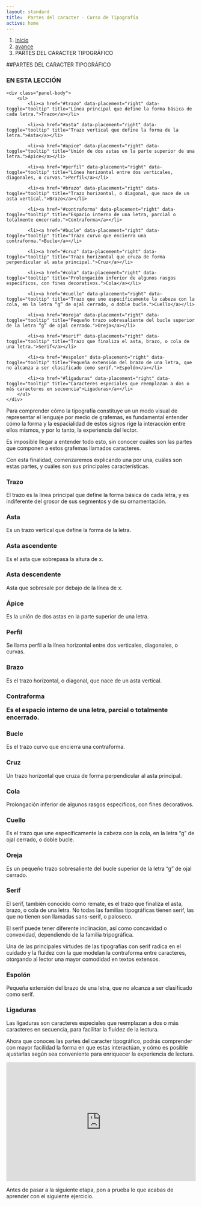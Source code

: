 ```yaml
---
layout: standard
title:  Partes del caracter - Curso de Tipografía
active: home
---
```



<ol class="breadcrumb">
	<li><a href="{{ site.baseurl }}/">Inicio</a></li>
	<li><a href="{{ site.baseurl }}/pags/sesion">avance</a></li>
	<li class="active">PARTES DEL CARACTER TIPOGRÁFICO</li>
</ol>

##PARTES DEL CARACTER TIPOGRÁFICO

<div class="panel panel-primary panel-index">
	<div class="panel-heading">
		<h3 class="panel-title">EN ESTA LECCIÓN</h3>
	</div>

	<div class="panel-body">
		<ul>
			<li><a href="#trazo" data-placement="right" data-toggle="tooltip" title="Línea principal que define la forma básica de cada letra.">Trazo</a></li>

			<li><a href="#asta" data-placement="right" data-toggle="tooltip" title="Trazo vertical que define la forma de la letra.">Asta</a></li>

			<li><a href="#apice" data-placement="right" data-toggle="tooltip" title="Unión de dos astas en la parte superior de una letra.">Ápice</a></li>

			<li><a href="#perfil" data-placement="right" data-toggle="tooltip" title="Línea horizontal entre dos verticales, diagonales, o curvas.">Perfil</a></li>

			<li><a href="#brazo" data-placement="right" data-toggle="tooltip" title="Trazo horizontal, o diagonal, que nace de un asta vertical.">Brazo</a></li>

			<li><a href="#contraforma" data-placement="right" data-toggle="tooltip" title="Espacio interno de una letra, parcial o totalmente encerrado.">Contraforma</a></li>

			<li><a href="#bucle" data-placement="right" data-toggle="tooltip" title="Trazo curvo que encierra una contraforma.">Bucle</a></li>

			<li><a href="#cruz" data-placement="right" data-toggle="tooltip" title="Trazo horizontal que cruza de forma perpendicular al asta principal.">Cruz</a></li>

			<li><a href="#cola" data-placement="right" data-toggle="tooltip" title="Prolongación inferior de algunos rasgos específicos, con fines decorativos.">Cola</a></li>

			<li><a href="#cuello" data-placement="right" data-toggle="tooltip" title="Trazo que une específicamente la cabeza con la cola, en la letra “g” de ojal cerrado, o doble bucle.">Cuello</a></li>

			<li><a href="#oreja" data-placement="right" data-toggle="tooltip" title="Pequeño trazo sobresaliente del bucle superior de la letra “g” de ojal cerrado.">Oreja</a></li>

			<li><a href="#serif" data-placement="right" data-toggle="tooltip" title="Trazo que finaliza el asta, brazo, o cola de una letra.">Serif</a></li>

			<li><a href="#espolon" data-placement="right" data-toggle="tooltip" title="Pequeña extensión del brazo de una letra, que no alcanza a ser clasificado como serif.">Espolón</a></li>

			<li><a href="#ligaduras" data-placement="right" data-toggle="tooltip" title="Caracteres especiales que reemplazan a dos o más caracteres en secuencia">Ligaduras</a></li>
		</ul>
	</div>
</div>

Para comprender cómo la tipografía constituye un un modo visual de representar el lenguaje por medio de grafemas, es fundamental entender cómo la forma y la espacialidad de estos signos rige la interacción entre ellos mismos, y por lo tanto, la experiencia del lector.

Es imposible llegar a entender todo esto, sin conocer cuáles son las partes que componen a estos grafemas llamados caracteres.

Con esta finalidad, comenzaremos explicando una por una, cuáles son estas partes, y cuáles son sus principales características.

<h3 id="trazo">Trazo</h3>

El trazo es la línea principal que define la forma básica de cada letra, y es indiferente del grosor de sus segmentos y de su ornamentación.

<h3 id="asta">Asta</h3>

Es un trazo vertical que define la forma de la letra.

<h3 id="">Asta ascendente</h3>

Es el asta que sobrepasa la altura de x.

<h3 id="">Asta descendente</h3>

Asta que sobresale por debajo de la línea de x.

<h3 id="apice">Ápice</h3>

Es la unión de dos astas en la parte superior de una letra.

<h3 id="perfil">Perfil</h3>

Se llama perfil a la línea horizontal entre dos verticales, diagonales, o curvas.

<h3 id="brazo">Brazo</h3>

Es el trazo horizontal, o diagonal, que nace de un asta vertical.

<h3 id="contraforma">Contraforma

Es el espacio interno de una letra, parcial o totalmente encerrado.

<h3 id="bucle">Bucle</h3>

Es el trazo curvo que encierra una contraforma.

<h3 id="cruz">Cruz</h3>

Un trazo horizontal que cruza de forma perpendicular al asta principal.

<h3 id="cola">Cola</h3>

Prolongación inferior de algunos rasgos específicos, con fines decorativos.

<h3 id="cuello">Cuello</h3>

Es el trazo que une específicamente la cabeza con la cola, en la letra “g” de ojal cerrado, o doble bucle.

<h3 id="oreja">Oreja</h3>

Es un pequeño trazo sobresaliente del bucle superior de la letra “g” de ojal cerrado.

<h3 id="serif">Serif</h3>

El serif, también conocido como remate, es el trazo que finaliza el asta, brazo, o cola de una letra. No todas las familias tipográficas tienen serif, las que no tienen son llamadas sans-serif, o paloseco.

El serif puede tener diferente inclinación, así como concavidad o convexidad, dependiendo de la familia tripográfica.

Una de las principales virtudes de las tipografías con serif radica en el cuidado y la fluidez con la que modelan la contraforma entre caracteres, otorgando al lector una mayor comodidad en textos extensos.

<h3 id="espolon">Espolón</h3>

Pequeña extensión del brazo de una letra, que no alcanza a ser clasificado como serif.

<h3 id="ligaduras">Ligaduras</h3>

Las ligaduras son caracteres especiales que reemplazan a dos o más caracteres en secuencia, para facilitar la fluidez de la lectura.


Ahora que conoces las partes del caracter tipográfico, podrás comprender con mayor facilidad la forma en que estas interactúan, y cómo es posible ajustarlas según sea conveniente para enriquecer la experiencia de lectura.

<iframe class="video" width="100%" height="315" src="https://www.youtube.com/embed/b5P7mD27USc" frameborder="0" allowfullscreen></iframe>

Antes de pasar a la siguiente etapa, pon a prueba lo que acabas de aprender con el siguiente ejercicio.

<div style="display:block;" id="inter002">
	<script language="javascript" type="text/javascript" src="{{ site.baseurl }}/interacciones/002/sketch.js"></script>
</div>

<div id="siguiente" style="display:none;">
	<a href="#" class="btn btn-primary pull-right">Siguiente lección</a>
</div>